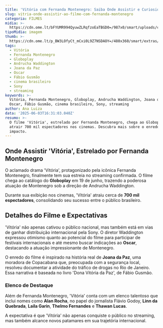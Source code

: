 ```yaml
---
title: 'Vitória com Fernanda Montenegro: Saiba Onde Assistir e Curiosidades do Filme'
slug: vitria-onde-assistir-ao-filme-com-fernanda-montenegro
categoria: FILMES
midia: >-
  https://cdn.ome.lt/bFYUMR994QyuwZLRqfzoEaTBGD0=/987x0/smart/uploads/conteudo/fotos/OMELETE_CAPA_-_2025-06-03T122723.038.png
tipoMidia: imagem
thumb: >-
  https://cdn.ome.lt/p_BW3LOfyCt_mCxi0L9Z7NSDAOY=/480x360/smart/extras/conteudos/omelete_THUMB_-_2025-06-03T122707.220.png
tags:
  - Vitória
  - Fernanda Montenegro
  - Globoplay
  - Andrucha Waddington
  - Joana da Paz
  - Oscar
  - Fábio Gusmão
  - cinema brasileiro
  - Sony
  - streaming
keywords: >-
  Vitória, Fernanda Montenegro, Globoplay, Andrucha Waddington, Joana da Paz,
  Oscar, Fábio Gusmão, cinema brasileiro, Sony, streaming
author: Ana Luiza
data: '2025-06-03T16:31:03.040Z'
resumo: >-
  O filme 'Vitória', estrelado por Fernanda Montenegro, chega ao Globoplay após
  atrair 700 mil espectadores nos cinemas. Descubra mais sobre o enredo e seu
  impacto.
---
```


## Onde Assistir 'Vitória', Estrelado por Fernanda Montenegro

O aclamado drama 'Vitória', protagonizado pela icônica Fernanda Montenegro, finalmente tem sua estreia no streaming confirmada. O filme chega ao catálogo do **Globoplay** em 19 de junho, trazendo a poderosa atuação de Montenegro sob a direção de Andrucha Waddington.

Durante sua exibição nos cinemas, 'Vitória' atraiu cerca de **700 mil espectadores**, consolidando seu sucesso entre o público brasileiro. 

## Detalhes do Filme e Expectativas

'Vitória' não apenas cativou o público nacional, mas também está em vias de ganhar distribuição internacional pela Sony. O diretor Waddington expressou otimismo quanto ao potencial do filme para participar de festivais internacionais e até mesmo buscar indicações ao **Oscar**, destacando a atuação impressionante de Montenegro.

O enredo do filme é inspirado na história real de **Joana da Paz**, uma moradora de Copacabana que, preocupada com a segurança local, resolveu documentar a atividade do tráfico de drogas no Rio de Janeiro. Essa narrativa é baseada no livro 'Dona Vitória da Paz', de Fábio Gusmão.

### Elenco de Destaque

Além de Fernanda Montenegro, 'Vitória' conta com um elenco talentoso que inclui nomes como **Alan Rocha**, no papel do jornalista Flávio Godoy, **Linn da Quebrada**, **Laila Garin**, **Thelmo Fernandes** e **Thawan Lucas**.

A expectativa é que 'Vitória' não apenas conquiste o público no streaming, mas também alcance novos patamares em sua trajetória internacional.
